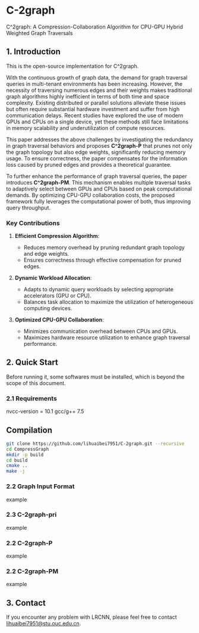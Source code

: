 # C-2graph
C^2graph: A Compression-Collaboration Algorithm for CPU-GPU Hybrid Weighted Graph Traversals

## 1. Introduction
This is the open-source implementation for C^2graph.

With the continuous growth of graph data, the demand for graph traversal queries in multi-tenant environments has been increasing. However, the necessity of traversing numerous edges and their weights makes traditional graph algorithms highly inefficient in terms of both time and space complexity. Existing distributed or parallel solutions alleviate these issues but often require substantial hardware investment and suffer from high communication delays. Recent studies have explored the use of modern GPUs and CPUs on a single device, yet these methods still face limitations in memory scalability and underutilization of compute resources.

This paper addresses the above challenges by investigating the redundancy in graph traversal behaviors and proposes **C^2graph-P** that prunes not only the graph topology but also edge weights, significantly reducing memory usage. To ensure correctness, the paper compensates for the information loss caused by pruned edges and provides a theoretical guarantee.

To further enhance the performance of graph traversal queries, the paper introduces **C^2graph-PM**. This mechanism enables multiple traversal tasks to adaptively select between GPUs and CPUs based on peak computational demands. By optimizing CPU-GPU collaboration costs, the proposed framework fully leverages the computational power of both, thus improving query throughput.

### **Key Contributions**
1. **Efficient Compression Algorithm**:
   - Reduces memory overhead by pruning redundant graph topology and edge weights.
   - Ensures correctness through effective compensation for pruned edges.

2. **Dynamic Workload Allocation**:
   - Adapts to dynamic query workloads by selecting appropriate accelerators (GPU or CPU).
   - Balances task allocation to maximize the utilization of heterogeneous computing devices.

3. **Optimized CPU-GPU Collaboration**:
   - Minimizes communication overhead between CPUs and GPUs.
   - Maximizes hardware resource utilization to enhance graph traversal performance.


## 2. Quick Start

Before running it, some softwares must be installed, which is beyond the scope of this document. 
### 2.1 Requirements
nvcc-version = 10.1
gcc/g++ 7.5
 ## Compilation
```bash
git clone https://github.com/lihuaibei7951/C-2graph.git --recursive
cd CompressGraph
mkdir -p build
cd build
cmake ..
make -j
```

### 2.2 Graph Input Format
example
### 2.3 C-2graph-pri
example
### 2.2 C-2graph-P
example
### 2.2 C-2graph-PM
example
## 3. Contact  
If you encounter any problem with LRCNN, please feel free to contact lihuaibei7951@stu.ouc.edu.cn.

